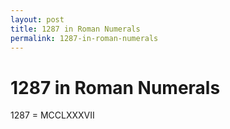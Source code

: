 ```yaml
---
layout: post
title: 1287 in Roman Numerals
permalink: 1287-in-roman-numerals
---
```


# 1287 in Roman Numerals

1287 = MCCLXXXVII
